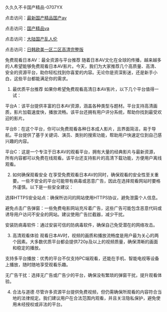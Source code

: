 久久久不卡国产精品-0707YX

点击访问：<a href="https://bered.pages.dev/">最新国产精品国产av</a>

点击访问：<a href="https://rtj-3zo.pages.dev/">国产精品va</a>

点击访问：<a href="https://vassv.pages.dev/">大陆国产乱人伦</a>

点击访问：<a href="https://gsd-agv.pages.dev/">日韩欧美一区二区高清完整版</a>

免费观看日本AV：最全资源与平台推荐
随着日本AV文化在全球的传播，越来越多的人希望能够免费观看日本AV影片。今天，我们为大家推荐几个高质量、高清、安全的资源平台，助你轻松找到你喜爱的内容。无论你是资深影迷，还是新手小白，这些平台都能满足你的需求。

1. 最优质平台推荐
如果你希望免费观看高清日本AV影片，以下几个平台值得一试：

平台A：该平台提供丰富的日本AV资源，涵盖各种类型与题材。平台支持高清画质，影片加载速度快，播放流畅。该平台还拥有用户评分系统，帮助你找到最受欢迎的影片。

平台B：在这个平台，你可以免费观看各种日本成人影片，且界面简洁，易于导航。平台提供了基于关键词、演员、类别的搜索功能，帮助用户快速定位到自己感兴趣的内容。

平台C：这是一个专注于日本AV的观看平台，拥有大量的经典影片与最新资源，所有内容都可以免费在线观看。该平台还支持影片的高清下载功能，方便用户离线观看。

2. 如何确保观看安全
在享受免费观看日本AV的同时，确保观看的安全性至关重要。一些不安全的平台可能带有病毒或恶意广告，因此在选择观看网站时要格外谨慎。以下是一些安全建议：

选择HTTPS安全站点：确保所访问的网站使用HTTPS协议，避免泄露个人信息。

避免点击广告弹窗：一些免费电影网站充斥着广告，这些广告可能包含恶意代码或诱导用户访问不安全的网站。建议使用广告拦截器，减少干扰。

安装防病毒软件：通过安装可信的防病毒软件，确保自己免受潜在的网络攻击。

3. 高清观看体验
观看日本AV时，视频的画质和播放流畅度是用户最为关心的两个因素。大多数优质平台都会提供720p及以上的视频质量，确保清晰的画面和稳定的播放。

支持多平台播放：优秀的平台不仅支持PC端观看，还能在手机、智能电视等设备上播放，随时随地享受观看乐趣。

无广告干扰：选择无广告或广告少的平台，确保没有繁琐的弹窗干扰，提升观看体验。

4. 合法与道德
尽管许多资源平台提供免费视频，但仍需确保所观看的内容符合当地的法律规定。我们建议用户在合法范围内观看，并且关注隐私保护，避免使用未经授权或非法的平台。

<span style="display:none;">[Canonical link]( https://github.com/mm20250707/mm2/ ）</span>
